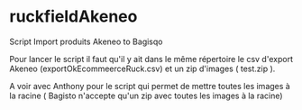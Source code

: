 # ruckfieldAkeneo
Script Import produits Akeneo to Bagisqo


Pour lancer le script il faut qu'il y ait dans le même répertoire le csv d'export Akeneo  (exportOkEcommeerceRuck.csv) et un zip d'images ( test.zip ).

A voir avec Anthony pour le script qui permet de mettre toutes les images à la racine ( Bagisto n'accepte qu'un zip avec toutes les images à la racine) 
